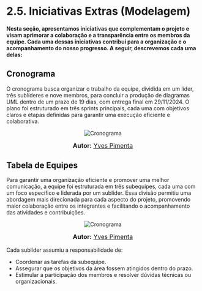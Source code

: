 # 2.5. Iniciativas Extras (Modelagem)

#### Nesta seção, apresentamos iniciativas que complementam o projeto e visam aprimorar a colaboração e a transparência entre os membros da equipe. Cada uma dessas iniciativas contribui para a organização e o acompanhamento do nosso progresso. A seguir, descrevemos cada uma delas:

## Cronograma

O cronograma busca organizar o trabalho da equipe, dividida em um líder, três sublíderes e nove membros, para concluir a produção de diagramas UML dentro de um prazo de 19 dias, com entrega final em 29/11/2024. O plano foi estruturado em três sprints principais, cada uma com objetivos claros e etapas definidas para garantir uma execução eficiente e colaborativa.
<div align="center">
  
  ![Cronograma](https://github.com/UnBArqDsw2024-2/2024.2_G9_Tsirko_Entrega_02/blob/extras/docs/imagens/Cronograma.jpg)

  <font size="3"><p style="text-align: center"><b>Autor:</b> 
  <a href="https://github.com/Yvestxt">Yves Pimenta</a>
  </p></font> 
</div>

## Tabela de Equipes

Para garantir uma organização eficiente e promover uma melhor comunicação, a equipe foi estruturada em três subequipes, cada uma com um foco específico e liderada por um sublíder. Essa divisão permitiu uma abordagem mais direcionada para cada aspecto do projeto, promovendo maior colaboração entre os integrantes e facilitando o acompanhamento das atividades e contribuições.

<div align="center">
  
  ![Cronograma](https://github.com/UnBArqDsw2024-2/2024.2_G9_Tsirko_Entrega_02/blob/extras/docs/imagens/Equipes.jpg)

  <font size="3"><p style="text-align: center"><b>Autor:</b> 
  <a href="https://github.com/Yvestxt">Yves Pimenta</a>
  </p></font> 
</div>

Cada sublíder assumiu a responsabilidade de:

- Coordenar as tarefas da subequipe.
- Assegurar que os objetivos da área fossem atingidos dentro do prazo.
- Estimular a participação dos membros e resolver dúvidas técnicas ou organizacionais.
